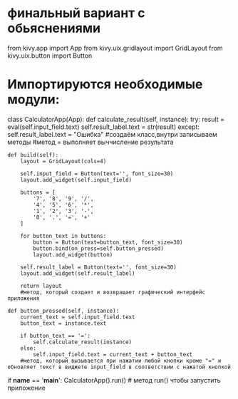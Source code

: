 # финальный вариант с обьяснениями 
from kivy.app import App
from kivy.uix.gridlayout import GridLayout
from kivy.uix.button import Button
# Импортируются необходимые модули:

class CalculatorApp(App):
    def calculate_result(self, instance):
        try:
            result = eval(self.input_field.text)
            self.result_label.text = str(result)
        except:
            self.result_label.text = "Ошибка"
#создаём класс,внутри записываем методы
     #метод = выполняет выччисление результата
       
    def build(self):
        layout = GridLayout(cols=4)

        self.input_field = Button(text='', font_size=30)
        layout.add_widget(self.input_field)
    
        buttons = [
            '7', '8', '9', '/',
            '4', '5', '6', '*',
            '1', '2', '3', '-',
            '0', '.', '=', '+'
        ]

        for button_text in buttons:
            button = Button(text=button_text, font_size=30)
            button.bind(on_press=self.button_pressed)
            layout.add_widget(button)

        self.result_label = Button(text='', font_size=30)
        layout.add_widget(self.result_label)

        return layout
        #метод, который создает и возвращает графический интерфейс приложения
        
    def button_pressed(self, instance):
        current_text = self.input_field.text
        button_text = instance.text

        if button_text == '=':
            self.calculate_result(instance)
        else:
            self.input_field.text = current_text + button_text
        #метод, который вызывается при нажатии любой кнопки кроме "=" и обновляет текст в виджете input_field в соответствии с нажатой кнопкой

if __name__ == '__main__':
    CalculatorApp().run()
    # метод run() чтобы запустить приложение

    

